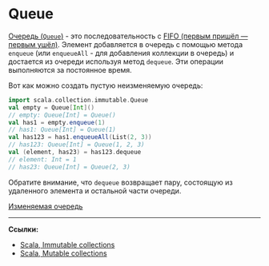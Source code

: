 # Queue

[Очередь (`Queue`)](https://scala-lang.org/api/3.x/scala/collection/immutable/Queue.html) - 
это последовательность с [FIFO (первым пришёл — первым ушёл)](https://ru.wikipedia.org/wiki/FIFO). 
Элемент добавляется в очередь с помощью метода `enqueue` (или `enqueueAll` - для добавления коллекции в очередь) 
и достается из очереди используя метод `dequeue`. 
Эти операции выполняются за постоянное время.

Вот как можно создать пустую неизменяемую очередь:

```scala
import scala.collection.immutable.Queue
val empty = Queue[Int]()
// empty: Queue[Int] = Queue()
val has1 = empty.enqueue(1)
// has1: Queue[Int] = Queue(1)
val has123 = has1.enqueueAll(List(2, 3))
// has123: Queue[Int] = Queue(1, 2, 3)
val (element, has23) = has123.dequeue
// element: Int = 1
// has23: Queue[Int] = Queue(2, 3)
```

Обратите внимание, что `dequeue` возвращает пару, состоящую из удаленного элемента и остальной части очереди.

[Изменяемая очередь](https://scala-lang.org/api/3.x/scala/collection/mutable/Queue.html)


---

**Ссылки:**
- [Scala, Immutable collections](https://docs.scala-lang.org/ru/overviews/collections-2.13/concrete-immutable-collection-classes.html)
- [Scala, Mutable collections](https://docs.scala-lang.org/ru/overviews/collections-2.13/concrete-mutable-collection-classes.html)
